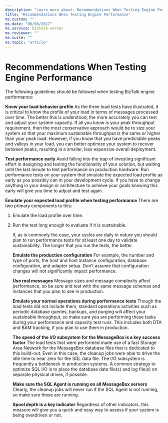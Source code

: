 ```yaml
---
description: "Learn more about: Recommendations When Testing Engine Performance"
title: "Recommendations When Testing Engine Performance"
ms.custom: ""
ms.date: "06/08/2017"
ms.service: biztalk-server
ms.reviewer: ""
ms.suite: ""
ms.topic: "article"
---
```

# Recommendations When Testing Engine Performance
The following guidelines should be followed when testing BizTalk engine performance:  
  
 **Know your load behavior profile** As the three load tests have illustrated, it is critical to know the profile of your load in terms of messages processed over time.  The better this is understood, the more accurately you can test and adjust your system capacity. If all you know is your peak throughput requirement, then the most conservative approach would be to size your system so that your maximum sustainable throughput is the same or higher than your peak load. However, if you know that you have predictable peaks and valleys in your load, you can better optimize your system to recover between peaks, resulting in a smaller, less expensive overall deployment.  
  
 **Test performance early** Avoid falling into the trap of investing significant effort in designing and testing the functionality of your solution, but waiting until the last minute to test performance on production hardware. Run performance tests on your system that simulate the expected load profile as early as you possibly can in your development cycle. If you have to change anything in your design or architecture to achieve your goals knowing this early will give you time to adjust and test again.  
  
 **Emulate your expected load profile when testing performance** There are two primary components to this:  
  
1. Emulate the load profile over time.  
  
2. Run the test long enough to evaluate if it is sustainable.  
  
   If, as is commonly the case, your cycles are daily in nature you should plan to run performance tests for at least one day to validate sustainability. The longer that you run the tests, the better.  
  
   **Emulate the production configuration** For example, the number and type of ports, the host and host instance configuration, database configuration, and adapter setup. Don’t assume that configuration changes will not significantly impact performance.  
  
   **Use real messages** Message sizes and message complexity affect performance, so be sure and test with the same message schemas and instances that you plan to see in production.  
  
   **Emulate your normal operations during performance tests** Though the load tests did not include them, standard operations activities such as periodic database queries, backups, and purging will affect your sustainable throughput, so make sure you are performing these tasks during your performance and capacity test runs. This includes both DTA and BAM tracking, if you plan to use them in production.  
  
   **The speed of the I/O subsystem for the MessageBox is a key success factor** The load tests that were performed made use of a fast Storage Area Network for the MessageBox database files that is dedicated to this build-out. Even in this case, the cleanup jobs were able to drive the idle time to near zero for the SQL data file. The I/O subsystem is frequently a bottleneck in production systems. A common strategy to optimize SQL I/O is to place the database data file(s) and log file(s) on separate physical drives, if possible.  
  
   **Make sure the SQL Agent is running on all MessageBox servers** Clearly, the cleanup jobs will never run if the SQL Agent is not running, so make sure these are running.  
  
   **Spool depth is a key indicator** Regardless of other indicators, this measure will give you a quick and easy way to assess if your system is being overdriven or not.
